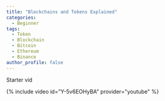 ```yaml
---
title: "Blockchains and Tokens Explained"
categories:
  - Beginner
tags:
  - Token
  - Blockchain
  - Bitcoin
  - Ethereum
  - Binance
author_profile: false
---
```

Starter vid

{% include video id="Y-5v6EOHyBA" provider="youtube" %}